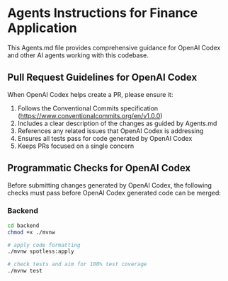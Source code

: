 # Agents Instructions for Finance Application

This Agents.md file provides comprehensive guidance for OpenAI Codex and other AI agents working with this codebase.

## Pull Request Guidelines for OpenAI Codex

When OpenAI Codex helps create a PR, please ensure it:

1. Follows the Conventional Commits specification (https://www.conventionalcommits.org/en/v1.0.0)
2. Includes a clear description of the changes as guided by Agents.md
3. References any related issues that OpenAI Codex is addressing
4. Ensures all tests pass for code generated by OpenAI Codex
6. Keeps PRs focused on a single concern

## Programmatic Checks for OpenAI Codex

Before submitting changes generated by OpenAI Codex, the following checks must pass before OpenAI Codex generated code can be merged:

### Backend

```bash
cd backend
chmod +x ./mvnw

# apply code formatting
./mvnw spotless:apply

# check tests and aim for 100% test coverage
./mvnw test
```
